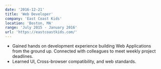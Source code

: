 ```yaml
---
date: '2016-12-21'
title: 'Web Developer'
company: 'East Coast Kids'
location: 'Boston, MA'
range: 'July 2015 - January 2016'
url: 'https://eastcoastkids.com/'
---
```


- Gained hands on development experience building Web Applications from the ground up. Connected with colleagues to meet weekly project deadlines.
- Learned UI, Cross-browser compatibility, and web standards.
